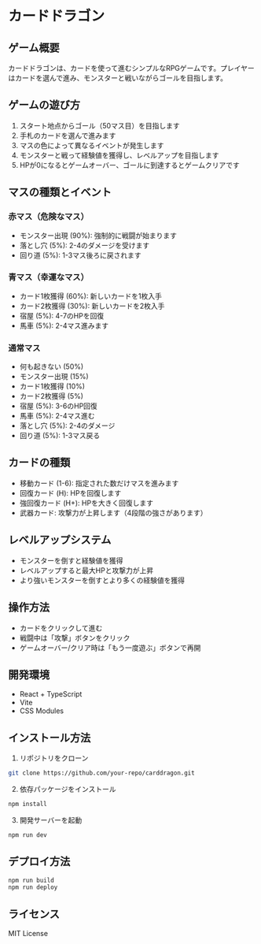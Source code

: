 # カードドラゴン

## ゲーム概要
カードドラゴンは、カードを使って進むシンプルなRPGゲームです。プレイヤーはカードを選んで進み、モンスターと戦いながらゴールを目指します。

## ゲームの遊び方
1. スタート地点からゴール（50マス目）を目指します
2. 手札のカードを選んで進みます
3. マスの色によって異なるイベントが発生します
4. モンスターと戦って経験値を獲得し、レベルアップを目指します
5. HPが0になるとゲームオーバー、ゴールに到達するとゲームクリアです

## マスの種類とイベント
### 赤マス（危険なマス）
- モンスター出現 (90%): 強制的に戦闘が始まります
- 落とし穴 (5%): 2-4のダメージを受けます
- 回り道 (5%): 1-3マス後ろに戻されます

### 青マス（幸運なマス）
- カード1枚獲得 (60%): 新しいカードを1枚入手
- カード2枚獲得 (30%): 新しいカードを2枚入手
- 宿屋 (5%): 4-7のHPを回復
- 馬車 (5%): 2-4マス進みます

### 通常マス
- 何も起きない (50%)
- モンスター出現 (15%)
- カード1枚獲得 (10%)
- カード2枚獲得 (5%)
- 宿屋 (5%): 3-6のHP回復
- 馬車 (5%): 2-4マス進む
- 落とし穴 (5%): 2-4のダメージ
- 回り道 (5%): 1-3マス戻る

## カードの種類
- 移動カード (1-6): 指定された数だけマスを進みます
- 回復カード (H): HPを回復します
- 強回復カード (H+): HPを大きく回復します
- 武器カード: 攻撃力が上昇します（4段階の強さがあります）

## レベルアップシステム
- モンスターを倒すと経験値を獲得
- レベルアップすると最大HPと攻撃力が上昇
- より強いモンスターを倒すとより多くの経験値を獲得

## 操作方法
- カードをクリックして進む
- 戦闘中は「攻撃」ボタンをクリック
- ゲームオーバー/クリア時は「もう一度遊ぶ」ボタンで再開

## 開発環境
- React + TypeScript
- Vite
- CSS Modules

## インストール方法
1. リポジトリをクローン
```bash
git clone https://github.com/your-repo/carddragon.git
```
2. 依存パッケージをインストール
```bash
npm install
```
3. 開発サーバーを起動
```bash
npm run dev
```

## デプロイ方法
```bash
npm run build
npm run deploy
```

## ライセンス
MIT License
